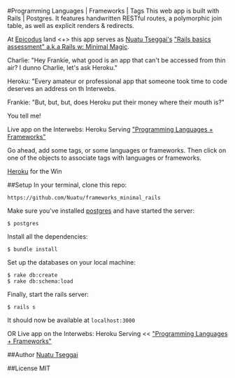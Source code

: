 #Programming Languages | Frameworks | Tags
This web app is built with Rails | Postgres. It features handwritten RESTful routes, a polymorphic join table, as well as explicit renders & redirects.

At [Epicodus](http://www.epicodus.com/) land <+> this app serves as [Nuatu Tseggai's](https://github.com/Nuatu) ["Rails basics assessment" a.k.a Rails w: Minimal Magic](http://www.learnhowtoprogram.com/lessons/rails-basics-assessment).

Charlie:
"Hey Frankie, what good is an app that can't be accessed from thin air? I dunno Charlie, let's ask Heroku."

Heroku:
"Every amateur or professional app that someone took time to code deserves an address on th Interwebs.

Frankie:
"But, but, but, does Heroku put their money where their mouth is?"

You tell me!

Live app on the Interwebs: Heroku Serving ["Programming Languages + Frameworks"](http://languages-tags-frameworks.herokuapp.com/#)

Go ahead, add some tags, or some languages or frameworks. Then click on one of the objects to associate tags with languages or frameworks.

[Heroku](https://www.heroku.com) for the Win


##Setup
In your terminal, clone this repo:

```console
https://github.com/Nuatu/frameworks_minimal_rails
```

Make sure you've installed [postgres](http://www.postgresql.org/download/) and have started the server:

```console
$ postgres
```

Install all the dependencies:

```console
$ bundle install
```

Set up the databases on your local machine:

```console
$ rake db:create
$ rake db:schema:load
```

Finally, start the rails server:

```console
$ rails s
```
It should now be available at `localhost:3000`

OR Live app on the Interwebs: Heroku Serving << ["Programming Languages + Frameworks"](http://languages-tags-frameworks.herokuapp.com/#)

##Author
[Nuatu Tseggai](http://www.linkedin.com/in/nuatu)

##License
MIT
